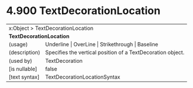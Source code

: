 <html dir="LTR" xmlns:mshelp="http://msdn.microsoft.com/mshelp" xmlns:ddue="http://ddue.schemas.microsoft.com/authoring/2003/5" xmlns:xlink="http://www.w3.org/1999/xlink" xmlns:tool="http://www.microsoft.com/tooltip">

<body>
 <input type="hidden" id="userDataCache" class="userDataStyle">
 <input type="hidden" id="hiddenScrollOffset">
 <img id="dropDownImage" style="display:none; height:0; width:0;" src="../local/drpdown.gif">
 <img id="dropDownHoverImage" style="display:none; height:0; width:0;" src="../local/drpdown_orange.gif">
 <img id="collapseImage" style="display:none; height:0; width:0;" src="../local/collapse.gif">
 <img id="expandImage" style="display:none; height:0; width:0;" src="../local/exp.gif">
 <img id="collapseAllImage" style="display:none; height:0; width:0;" src="../local/collall.gif">
 <img id="expandAllImage" style="display:none; height:0; width:0;" src="../local/expall.gif">
 <img id="copyImage" style="display:none; height:0; width:0;" src="../local/copycode.gif">
 <img id="copyHoverImage" style="display:none; height:0; width:0;" src="../local/copycodeHighlight.gif">
 <div id="header"><h1 class="heading">4.900 TextDecorationLocation</h1></div>

 <div id="mainSection">
 <div id="mainBody">
 <div id="allHistory" class="saveHistory" onsave="saveAll()" onload="loadAll()"></div>
 <p xmlns:wsd="http://wsdev.schemas.microsoft.com/authoring/2008/2" xmlns:msxsl="urn:schemas-microsoft-com:xslt" xmlns:script="urn:script" xmlns:build="urn:build">
 </p>
 <div id="sectionSection0" class="section" name="collapseableSection">
 <content xmlns="http://ddue.schemas.microsoft.com/authoring/2003/5" xmlns:wsd="http://wsdev.schemas.microsoft.com/authoring/2008/2" xmlns:msxsl="urn:schemas-microsoft-com:xslt" xmlns:script="urn:script" xmlns:build="urn:build">
 </content>
 </div>
 <div id="sectionSection1" class="section" name="collapseableSection">
 <content xmlns="http://ddue.schemas.microsoft.com/authoring/2003/5" xmlns:wsd="http://wsdev.schemas.microsoft.com/authoring/2008/2" xmlns:msxsl="urn:schemas-microsoft-com:xslt" xmlns:script="urn:script" xmlns:build="urn:build">
 <table class="ProtocolAuthoredTable" xmlns="">
 <tr><td colspan="2">
<mshelp:link keywords="86913f34-aa06-4c94-9f09-83936a822fd8" tabindex="0">x:Object</mshelp:link> &gt; <mshelp:link keywords="1b05cb7d-7caa-4e77-b0c9-0b395e67e8b6" tabindex="0">TextDecorationLocation</mshelp:link> </td>
 </tr>
 <tr><td colspan="2">
 <b>
TextDecorationLocation </b>
 </td>
 </tr>
 <tr><td><div class="indent0">(usage)</div></td>
 <td><mshelp:link keywords="c7a52858-ae1c-4461-8a2a-0ce55f1c4eeb" tabindex="0">Underline</mshelp:link> | <mshelp:link keywords="c7a52858-ae1c-4461-8a2a-0ce55f1c4eeb" tabindex="0">OverLine</mshelp:link> | <mshelp:link keywords="c7a52858-ae1c-4461-8a2a-0ce55f1c4eeb" tabindex="0">Strikethrough</mshelp:link> | <mshelp:link keywords="c7a52858-ae1c-4461-8a2a-0ce55f1c4eeb" tabindex="0">Baseline</mshelp:link> </td>
 </tr>
 <tr><td><div class="indent0">(description)</div></td>
 <td>Specifies the vertical position of a TextDecoration object. </td>
 </tr>
 <tr><td><div class="indent0">(used by)</div></td>
 <td><mshelp:link keywords="89846651-6c27-4e6d-af4d-08aa4d46728f" tabindex="0">TextDecoration</mshelp:link> </td>
 </tr>
 <tr><td><div class="indent0">[is nullable]</div></td>
 <td>false </td>
 </tr>
 <tr><td><div class="indent0">[text syntax]</div></td>
 <td><mshelp:link keywords="c7a52858-ae1c-4461-8a2a-0ce55f1c4eeb" tabindex="0">TextDecorationLocationSyntax</mshelp:link> </td>
 </tr>
</table>
 </content>
 </div>
 <!--[if gte IE 5]>
 <tool:tip element="languageFilterToolTip" avoidmouse="false"/>
 <![endif]-->
 </div>
 <a name="feedback"></a><span></span>
 </div>
</body></html>
